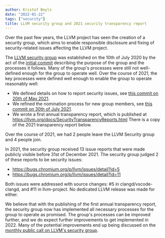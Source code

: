 ```yaml
---
author: Kristof Beyls
date: "2022-01-22"
tags: ["security"]
title: LLVM security group and 2021 security transparency report
---
```


Over the past few years, the LLVM project has seen the creation of a security
group, which aims to enable responsible disclosure and fixing of
security-related issues affecting the LLVM project.

The [LLVM security group](https://llvm.org/docs/Security.html) was established
on the 10th of July 2020 by the act of the [initial
commit](https://github.com/llvm/llvm-project/commit/7bf73bcf6d93) describing
the purpose of the group and the processes it follows.  Many of the group's
processes were still not well-defined enough for the group to operate well.
Over the course of 2021, the key processes were defined well enough to enable
the group to operate reasonably well:

* We defined details on how to report security issues, see [this commit on
  20th of May 2021](https://github.com/llvm/llvm-project/commit/c9dbaa4c86d2).
* We refined the nomination process for new group members, see [this
  commit on 30th of July
  2021](https://github.com/llvm/llvm-project/commit/4c98e9455aad).
* We wrote a first annual transparency report, which is published at
  <https://llvm.org/docs/SecurityTransparencyReports.html>
  There is a copy of the 2021 transparency report below.

Over the course of 2021, we had 2 people leave the LLVM Security group and 4
people join.

In 2021, the security group received 13 issue reports that were made publicly
visible before 31st of December 2021.  The security group judged 2 of these
reports to be security issues:

* https://bugs.chromium.org/p/llvm/issues/detail?id=5
* https://bugs.chromium.org/p/llvm/issues/detail?id=11

Both issues were addressed with source changes: #5 in clangd/vscode-clangd, and
#11 in llvm-project.  No dedicated LLVM release was made for either.

We believe that with the publishing of the first annual transparency report,
the security group now has implemented all necessary processes for the group to
operate as promised. The group's processes can be improved further, and we do
expect further improvements to get implemented in 2022. Many of the potential
improvements end up being discussed on the [monthly public call on LLVM's
security group](https://llvm.org/docs/GettingInvolved.html#online-sync-ups).

